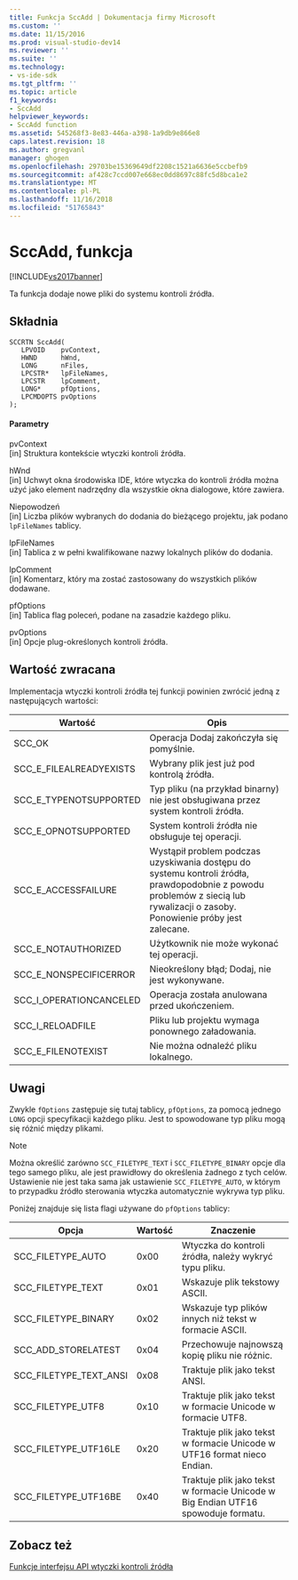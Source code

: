 ```yaml
---
title: Funkcja SccAdd | Dokumentacja firmy Microsoft
ms.custom: ''
ms.date: 11/15/2016
ms.prod: visual-studio-dev14
ms.reviewer: ''
ms.suite: ''
ms.technology:
- vs-ide-sdk
ms.tgt_pltfrm: ''
ms.topic: article
f1_keywords:
- SccAdd
helpviewer_keywords:
- SccAdd function
ms.assetid: 545268f3-8e83-446a-a398-1a9db9e866e8
caps.latest.revision: 18
ms.author: gregvanl
manager: ghogen
ms.openlocfilehash: 29703be15369649df2208c1521a6636e5ccbefb9
ms.sourcegitcommit: af428c7ccd007e668ec0dd8697c88fc5d8bca1e2
ms.translationtype: MT
ms.contentlocale: pl-PL
ms.lasthandoff: 11/16/2018
ms.locfileid: "51765843"
---
```

# <a name="sccadd-function"></a>SccAdd, funkcja
[!INCLUDE[vs2017banner](../includes/vs2017banner.md)]

Ta funkcja dodaje nowe pliki do systemu kontroli źródła.  
  
## <a name="syntax"></a>Składnia  
  
```cpp#  
SCCRTN SccAdd(  
   LPVOID    pvContext,  
   HWND      hWnd,  
   LONG      nFiles,  
   LPCSTR*   lpFileNames,  
   LPCSTR    lpComment,  
   LONG*     pfOptions,  
   LPCMDOPTS pvOptions  
);  
```  
  
#### <a name="parameters"></a>Parametry  
 pvContext  
 [in] Struktura kontekście wtyczki kontroli źródła.  
  
 hWnd  
 [in] Uchwyt okna środowiska IDE, które wtyczka do kontroli źródła można użyć jako element nadrzędny dla wszystkie okna dialogowe, które zawiera.  
  
 Niepowodzeń  
 [in] Liczba plików wybranych do dodania do bieżącego projektu, jak podano `lpFileNames` tablicy.  
  
 lpFileNames  
 [in] Tablica z w pełni kwalifikowane nazwy lokalnych plików do dodania.  
  
 lpComment  
 [in] Komentarz, który ma zostać zastosowany do wszystkich plików dodawane.  
  
 pfOptions  
 [in] Tablica flag poleceń, podane na zasadzie każdego pliku.  
  
 pvOptions  
 [in] Opcje plug-określonych kontroli źródła.  
  
## <a name="return-value"></a>Wartość zwracana  
 Implementacja wtyczki kontroli źródła tej funkcji powinien zwrócić jedną z następujących wartości:  
  
|Wartość|Opis|  
|-----------|-----------------|  
|SCC_OK|Operacja Dodaj zakończyła się pomyślnie.|  
|SCC_E_FILEALREADYEXISTS|Wybrany plik jest już pod kontrolą źródła.|  
|SCC_E_TYPENOTSUPPORTED|Typ pliku (na przykład binarny) nie jest obsługiwana przez system kontroli źródła.|  
|SCC_E_OPNOTSUPPORTED|System kontroli źródła nie obsługuje tej operacji.|  
|SCC_E_ACCESSFAILURE|Wystąpił problem podczas uzyskiwania dostępu do systemu kontroli źródła, prawdopodobnie z powodu problemów z siecią lub rywalizacji o zasoby. Ponowienie próby jest zalecane.|  
|SCC_E_NOTAUTHORIZED|Użytkownik nie może wykonać tej operacji.|  
|SCC_E_NONSPECIFICERROR|Nieokreślony błąd; Dodaj, nie jest wykonywane.|  
|SCC_I_OPERATIONCANCELED|Operacja została anulowana przed ukończeniem.|  
|SCC_I_RELOADFILE|Pliku lub projektu wymaga ponownego załadowania.|  
|SCC_E_FILENOTEXIST|Nie można odnaleźć pliku lokalnego.|  
  
## <a name="remarks"></a>Uwagi  
 Zwykle `fOptions` zastępuje się tutaj tablicy, `pfOptions`, za pomocą jednego `LONG` opcji specyfikacji każdego pliku. Jest to spowodowane typ pliku mogą się różnić między plikami.  
  
> [!NOTE]
>  Można określić zarówno `SCC_FILETYPE_TEXT` i `SCC_FILETYPE_BINARY` opcje dla tego samego pliku, ale jest prawidłowy do określenia żadnego z tych celów. Ustawienie nie jest taka sama jak ustawienie `SCC_FILETYPE_AUTO`, w którym to przypadku źródło sterowania wtyczka automatycznie wykrywa typ pliku.  
  
 Poniżej znajduje się lista flagi używane do `pfOptions` tablicy:  
  
|Opcja|Wartość|Znaczenie|  
|------------|-----------|-------------|  
|SCC_FILETYPE_AUTO|0x00|Wtyczka do kontroli źródła, należy wykryć typu pliku.|  
|SCC_FILETYPE_TEXT|0x01|Wskazuje plik tekstowy ASCII.|  
|SCC_FILETYPE_BINARY|0x02|Wskazuje typ plików innych niż tekst w formacie ASCII.|  
|SCC_ADD_STORELATEST|0x04|Przechowuje najnowszą kopię pliku nie różnic.|  
|SCC_FILETYPE_TEXT_ANSI|0x08|Traktuje plik jako tekst ANSI.|  
|SCC_FILETYPE_UTF8|0x10|Traktuje plik jako tekst w formacie Unicode w formacie UTF8.|  
|SCC_FILETYPE_UTF16LE|0x20|Traktuje plik jako tekst w formacie Unicode w UTF16 format nieco Endian.|  
|SCC_FILETYPE_UTF16BE|0x40|Traktuje plik jako tekst w formacie Unicode w Big Endian UTF16 spowoduje formatu.|  
  
## <a name="see-also"></a>Zobacz też  
 [Funkcje interfejsu API wtyczki kontroli źródła ](../extensibility/source-control-plug-in-api-functions.md)

